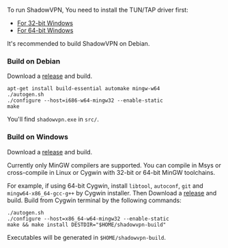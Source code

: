 To run ShadowVPN, You need to install the TUN/TAP driver first:

* [For 32-bit Windows]
* [For 64-bit Windows]

It's recommended to build ShadowVPN on Debian.

### Build on Debian

Download a [release] and build.

    apt-get install build-essential automake mingw-w64
    ./autogen.sh
    ./configure --host=i686-w64-mingw32 --enable-static
    make

You'll find `shadowvpn.exe` in `src/`.

### Build on Windows

Download a [release] and build.

Currently only MinGW compilers are supported. You can compile in Msys or
cross-compile in Linux or Cygwin with 32-bit or 64-bit MinGW toolchains.

For example, if using 64-bit Cygwin, install `libtool`, `autoconf`, `git`
and `mingw64-x86_64-gcc-g++` by Cygwin installer. Then Download a [release]
and build. Build from Cygwin terminal by the following commands:

    ./autogen.sh
    ./configure --host=x86_64-w64-mingw32 --enable-static
    make && make install DESTDIR="$HOME/shadowvpn-build"

Executables will be generated in `$HOME/shadowvpn-build`.


[For 32-bit Windows]:   http://build.openvpn.net/downloads/releases/tap-windows-9.9.2_3.exe
[For 64-bit Windows]:   http://build.openvpn.net/downloads/releases/tap-windows-9.21.0.exe
[release]:              https://github.com/clowwindy/ShadowVPN/releases